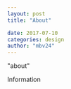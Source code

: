 ```yaml
---
layout: post
title: "About"

date: 2017-07-10
categories: design
author: "mbv24"
---
```

"about"

Information